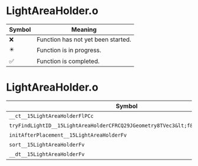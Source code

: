 # LightAreaHolder.o
| Symbol | Meaning 
| ------------- | ------------- 
| :x: | Function has not yet been started. 
| :eight_pointed_black_star: | Function is in progress. 
| :white_check_mark: | Function is completed. 


# LightAreaHolder.o
| Symbol | Decompiled? |
| ------------- | ------------- |
| `__ct__15LightAreaHolderFlPCc` | :white_check_mark: |
| `tryFindLightID__15LightAreaHolderCFRCQ29JGeometry8TVec3&lt;f&gt;P11ZoneLightID` | :x: |
| `initAfterPlacement__15LightAreaHolderFv` | :white_check_mark: |
| `sort__15LightAreaHolderFv` | :x: |
| `__dt__15LightAreaHolderFv` | :white_check_mark: |
